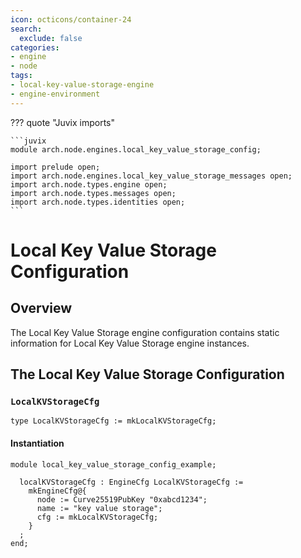 ```yaml
---
icon: octicons/container-24
search:
  exclude: false
categories:
- engine
- node
tags:
- local-key-value-storage-engine
- engine-environment
---
```


??? quote "Juvix imports"

    ```juvix
    module arch.node.engines.local_key_value_storage_config;

    import prelude open;
    import arch.node.engines.local_key_value_storage_messages open;
    import arch.node.types.engine open;
    import arch.node.types.messages open;
    import arch.node.types.identities open;
    ```

# Local Key Value Storage Configuration

## Overview

The Local Key Value Storage engine configuration contains static information for Local Key Value Storage engine instances.

## The Local Key Value Storage Configuration

### `LocalKVStorageCfg`

<!-- --8<-- [start:LocalKVStorageCfg] -->
```juvix
type LocalKVStorageCfg := mkLocalKVStorageCfg;
```
<!-- --8<-- [end:LocalKVStorageCfg] -->

#### Instantiation

<!-- --8<-- [start:localKVStorageCfg] -->
```juvix extract-module-statements
module local_key_value_storage_config_example;

  localKVStorageCfg : EngineCfg LocalKVStorageCfg :=
    mkEngineCfg@{
      node := Curve25519PubKey "0xabcd1234";
      name := "key value storage";
      cfg := mkLocalKVStorageCfg;
    }
  ;
end;
```
<!-- --8<-- [end:localKVStorageCfg] -->
